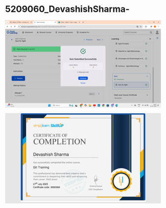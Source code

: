 # 5209060_DevashishSharma-

![image alt](https://github.com/Devashish-Sharmaa/5209060_DevashishSharma-/blob/fc5f7d87f27e706ff110eb6d83236d1ed24cdb7b/Screenshot%20(408).png)


![image alt](https://github.com/Devashish-Sharmaa/5209060_DevashishSharma-/blob/e8f7628c444d4a8d5c71e034dc636e682afdc3be/Screenshot%20(439).png)





